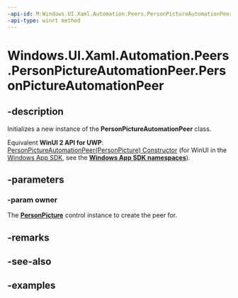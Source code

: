 ```yaml
---
-api-id: M:Windows.UI.Xaml.Automation.Peers.PersonPictureAutomationPeer.#ctor(Windows.UI.Xaml.Controls.PersonPicture)
-api-type: winrt method
---
```


<!-- Method syntax.
public PersonPictureAutomationPeer.PersonPictureAutomationPeer(PersonPicture owner)
-->

# Windows.UI.Xaml.Automation.Peers.PersonPictureAutomationPeer.PersonPictureAutomationPeer

## -description
Initializes a new instance of the **PersonPictureAutomationPeer** class.

Equivalent **WinUI 2 API for UWP**: [PersonPictureAutomationPeer(PersonPicture) Constructor](/windows/winui/api/microsoft.ui.xaml.automation.peers.personpictureautomationpeer.-ctor) (for WinUI in the [Windows App SDK](/windows/apps/windows-app-sdk/), see the **[Windows App SDK namespaces](/windows/windows-app-sdk/api/winrt/)**).

## -parameters
### -param owner
The **[PersonPicture](../windows.ui.xaml.controls/personpicture.md)** control instance to create the peer for.

## -remarks

## -see-also

## -examples

